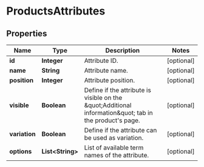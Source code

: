 

# ProductsAttributes


## Properties

Name | Type | Description | Notes
------------ | ------------- | ------------- | -------------
**id** | **Integer** | Attribute ID. |  [optional]
**name** | **String** | Attribute name. |  [optional]
**position** | **Integer** | Attribute position. |  [optional]
**visible** | **Boolean** | Define if the attribute is visible on the \&quot;Additional information\&quot; tab in the product&#39;s page. |  [optional]
**variation** | **Boolean** | Define if the attribute can be used as variation. |  [optional]
**options** | **List&lt;String&gt;** | List of available term names of the attribute. |  [optional]



